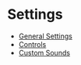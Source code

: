 # Settings

- [General Settings](./general.md)
- [Controls](./controls.md)
- [Custom Sounds](./custom_sounds.md)
